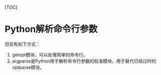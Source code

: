 [TOC]

# Python解析命令行参数

目前有如下方式：

1. getopt模块，可以处理简单的命令行。
2. argparse是Python用于解析命令行参数的标准模块，用于替代已经过时的optparse模块。
